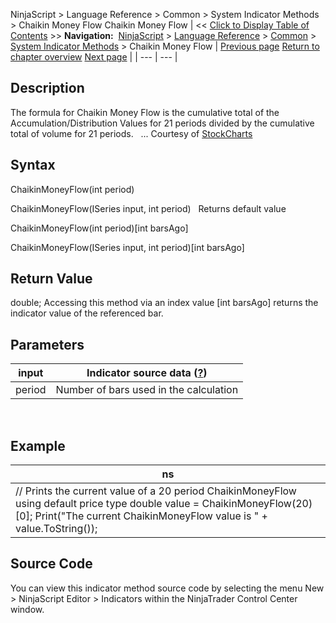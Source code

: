 ﻿
NinjaScript > Language Reference > Common > System Indicator Methods > Chaikin Money Flow
Chaikin Money Flow
| << [Click to Display Table of Contents](chaikin_money_flow.md) >> **Navigation:**     [NinjaScript](ninjascript-1.md) > [Language Reference](language_reference_wip-1.md) > [Common](common-1.md) > [System Indicator Methods](indicators-1.md) > Chaikin Money Flow | [Previous page](candlestickpattern-1.md) [Return to chapter overview](indicators-1.md) [Next page](chaikin_oscillator-1.md) |
| --- | --- |
## Description
The formula for Chaikin Money Flow is the cumulative total of the Accumulation/Distribution Values for 21 periods divided by the cumulative total of volume for 21 periods. 
 
... Courtesy of [StockCharts](http://stockcharts.com/education/IndicatorAnalysis/indic_ChaikinMoneyFlow1.md)

## Syntax
ChaikinMoneyFlow(int period)  

ChaikinMoneyFlow(ISeries<double> input, int period)
 
Returns default value  

ChaikinMoneyFlow(int period)[int barsAgo]  

ChaikinMoneyFlow(ISeries<double> input, int period)[int barsAgo]

## Return Value
double; Accessing this method via an index value [int barsAgo] returns the indicator value of the referenced bar.

## Parameters
| input | Indicator source data ([?](valid_input_data_for_indicator-1.md)) |
| --- | --- |
| period | Number of bars used in the calculation |
 
## 
## Example
| ns |
| --- |
| // Prints the current value of a 20 period ChaikinMoneyFlow using default price type double value = ChaikinMoneyFlow(20)[0]; Print("The current ChaikinMoneyFlow value is " + value.ToString()); |

## Source Code
You can view this indicator method source code by selecting the menu New > NinjaScript Editor > Indicators within the NinjaTrader Control Center window.

